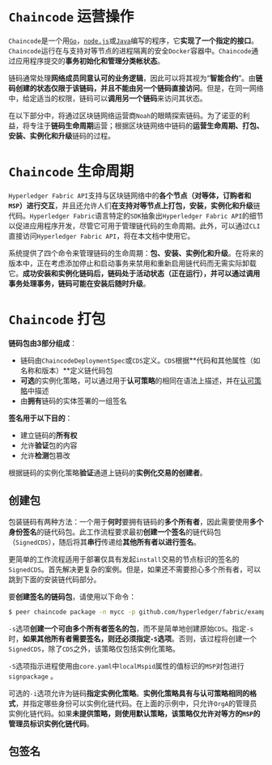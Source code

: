 # `Chaincode` 运营操作

`Chaincode`是一个用[`Go`](https://golang.org/)，[`node.js`](https://nodejs.org/)或[`Java`](https://java.com/en/)编写的程序，它**实现了一个指定的接口**。`Chaincode`运行在与支持对等节点的进程隔离的安全`Docker`容器中。`Chaincode`通过应用程序提交的**事务初始化和管理分类帐状态**。

链码通常处理**网络成员同意认可的业务逻辑**，因此可以将其视为“**智能合约**”。由**链码创建的状态仅限于该链码，并且不能由另一个链码直接访问**。但是，在同一网络中，给定适当的权限，链码可以**调用另一个链码**来访问其状态。

在以下部分中，将通过区块链网络运营商`Noah`的眼睛探索链码。为了诺亚的利益，将专注于**链码生命周期**运营；根据区块链网络中链码的**运营生命周期、打包、安装、实例化和升级**链码的过程。

# `Chaincode` 生命周期

`Hyperledger Fabric API`支持与区块链网络中的**各个节点（对等体，订购者和`MSP`）进行交互**，并且还允许人们**在支持对等节点上打包，安装，实例化和升级**链代码。`Hyperledger Fabric`语言特定的`SDK`抽象出`Hyperledger Fabric API`的细节以促进应用程序开发，尽管它可用于管理链代码的生命周期。此外，可以通过`CLI`直接访问`Hyperledger Fabric API`，将在本文档中使用它。

系统提供了四个命令来管理链码的生命周期：**包、安装、实例化和升级**。在将来的版本中，正在考虑添加停止和启动事务来禁用和重新启用链代码而无需实际卸载它。**成功安装和实例化链码后，链码处于活动状态（正在运行），并可以通过调用事务处理事务，链码可能在安装后随时升级**。

# `Chaincode` 打包

**链码包由3部分组成**：

+ 链码由`ChaincodeDeploymentSpec`或`CDS`定义。`CDS`根据**代码和其他属性（如名称和版本）**定义链代码包
+ **可选**的实例化策略，可以通过用于**认可策略**的相同在语法上描述，并在[认可策略](https://hyperledger-fabric.readthedocs.io/en/latest/endorsement-policies.html)中描述
+ 由**拥有**链码的实体签署的一组签名

**签名用于以下目的**：

+ 建立链码的**所有权**
+ 允许**验证**包的内容
+ 允许**检测**包篡改

根据链码的实例化策略**验证**通道上链码的**实例化交易的创建者**。

## 创建包

包装链码有两种方法：一个用于**何时**要拥有链码的**多个所有者**，因此需要使用**多个身份签名**的链代码包。此工作流程要求最初**创建一个签名**的链代码包（`SignedCDS`），随后将其**串行**传递给**其他所有者以进行签名**。

更简单的工作流程适用于部署仅具有发起`install`交易的节点标识的签名的`SignedCDS`。首先解决更复杂的案例。但是，如果还不需要担心多个所有者，可以跳到下面的安装链代码部分。

要**创建签名的链码包**，请使用以下命令：

```sh
$ peer chaincode package -n mycc -p github.com/hyperledger/fabric/examples/chaincode/go/example02/cmd -v 0 -s -S -i "AND('OrgA.admin')" ccpack.out
```

`-s`选项**创建一个可由多个所有者签名的包**，而不是简单地创建原始`CDS`。指定`-s`时，**如果其他所有者需要签名，则还必须指定`-S`选项**。否则，该过程将创建一个`SignedCDS`，除了`CDS`之外，该策略仅包括实例化策略。

`-S`选项指示进程使用由`core.yaml`中`localMspid`属性的值标识的`MSP`对包进行`signpackage` 。

可选的`-i`选项允许为链码**指定实例化策略**。**实例化策略具有与认可策略相同的格式**，并指定哪些身份可以实例化链代码。在上面的示例中，只允许`OrgA`的管理员实例化链代码。如果**未提供策略，则使用默认策略，该策略仅允许对等方的`MSP`的管理员标识实例化链代码**。

## 包签名





